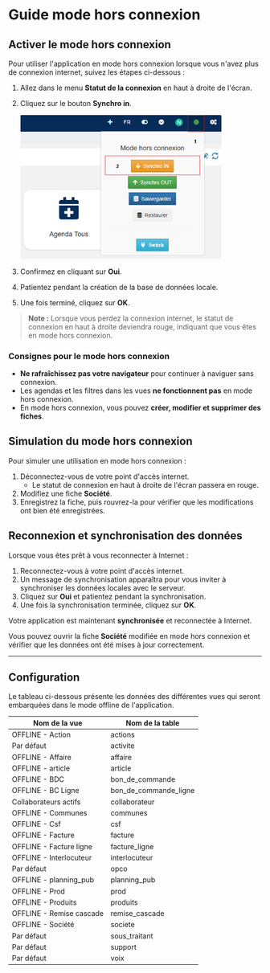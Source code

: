 # Guide mode hors connexion

## Activer le mode hors connexion

Pour utiliser l'application en mode hors connexion lorsque vous n'avez plus de connexion internet, suivez les étapes ci-dessous :

1. Allez dans le menu **Statut de la connexion** en haut à droite de l'écran.
2. Cliquez sur le bouton **Synchro in**.

   <img src="./images/1.png" width="400" alt="Hearder Top" style="border-radius: 4px;"/>

3. Confirmez en cliquant sur **Oui**.
4. Patientez pendant la création de la base de données locale.
5. Une fois terminé, cliquez sur **OK**.

> **Note :** Lorsque vous perdez la connexion internet, le statut de connexion en haut à droite deviendra rouge, indiquant que vous êtes en mode hors connexion.

### Consignes pour le mode hors connexion
- **Ne rafraîchissez pas votre navigateur** pour continuer à naviguer sans connexion.
- Les agendas et les filtres dans les vues **ne fonctionnent pas** en mode hors connexion.
- En mode hors connexion, vous pouvez **créer, modifier et supprimer des fiches**.

## Simulation du mode hors connexion

Pour simuler une utilisation en mode hors connexion :

1. Déconnectez-vous de votre point d'accès internet.
   - Le statut de connexion en haut à droite de l'écran passera en rouge.
2. Modifiez une fiche **Société**.
3. Enregistrez la fiche, puis rouvrez-la pour vérifier que les modifications ont bien été enregistrées.

## Reconnexion et synchronisation des données

Lorsque vous êtes prêt à vous reconnecter à Internet :

1. Reconnectez-vous à votre point d'accès internet.
2. Un message de synchronisation apparaîtra pour vous inviter à synchroniser les données locales avec le serveur.
3. Cliquez sur **Oui** et patientez pendant la synchronisation.
4. Une fois la synchronisation terminée, cliquez sur **OK**.

Votre application est maintenant **synchronisée** et reconnectée à Internet.

Vous pouvez ouvrir la fiche **Société** modifiée en mode hors connexion et vérifier que les données ont été mises à jour correctement.

---

## Configuration

Le tableau ci-dessous présente les données des différentes vues qui seront embarquées dans le mode offline de l'application.

| Nom de la vue             | Nom de la table         |
|---------------------------|-------------------------|
| OFFLINE - Action          | actions                 |
| Par défaut                | activite                |
| OFFLINE - Affaire         | affaire                 |
| OFFLINE - article         | article                 |
| OFFLINE - BDC             | bon_de_commande         |
| OFFLINE - BC Ligne        | bon_de_commande_ligne   |
| Collaborateurs actifs     | collaborateur           |
| OFFLINE - Communes        | communes                |
| OFFLINE - Csf             | csf                     |
| OFFLINE - Facture         | facture                 |
| OFFLINE - Facture ligne   | facture_ligne           |
| OFFLINE - Interlocuteur   | interlocuteur           |
| Par défaut                | opco                    |
| OFFLINE - planning_pub    | planning_pub            |
| OFFLINE - Prod            | prod                    |
| OFFLINE - Produits        | produits                |
| OFFLINE - Remise cascade  | remise_cascade          |
| OFFLINE - Société         | societe                 |
| Par défaut                | sous_traitant           |
| Par défaut                | support                 |
| Par défaut                | voix                    |